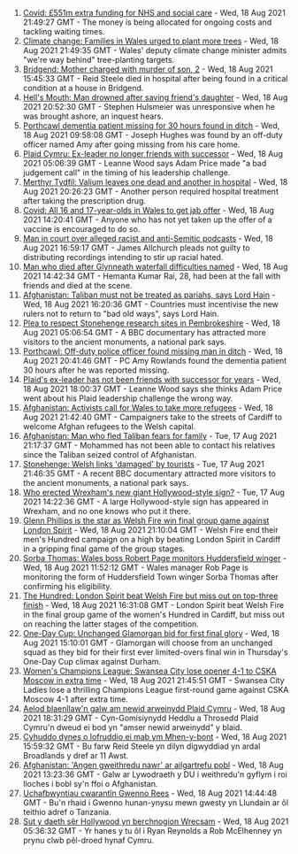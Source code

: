 1. [Covid: £551m extra funding for NHS and social care](https://www.bbc.co.uk/news/uk-wales-58259638) - Wed, 18 Aug 2021 21:49:27 GMT - The money is being allocated for ongoing costs and tackling waiting times.
2. [Climate change: Families in Wales urged to plant more trees](https://www.bbc.co.uk/news/uk-wales-58259637) - Wed, 18 Aug 2021 21:49:35 GMT - Wales' deputy climate change minister admits "we're way behind" tree-planting targets.
3. [Bridgend: Mother charged with murder of son, 2](https://www.bbc.co.uk/news/uk-wales-58250140) - Wed, 18 Aug 2021 15:45:33 GMT - Reid Steele died in hospital after being found in a critical condition at a house in Bridgend.
4. [Hell's Mouth: Man drowned after saving friend's daughter](https://www.bbc.co.uk/news/uk-wales-58263956) - Wed, 18 Aug 2021 20:52:30 GMT - Stephen Hulsmeier was unresponsive when he was brought ashore, an inquest hears.
5. [Porthcawl dementia patient missing for 30 hours found in ditch](https://www.bbc.co.uk/news/uk-wales-58254835) - Wed, 18 Aug 2021 09:58:08 GMT - Joseph Hughes was found by an off-duty officer named Amy after going missing from his care home.
6. [Plaid Cymru: Ex-leader no longer friends with successor](https://www.bbc.co.uk/news/uk-wales-politics-58159654) - Wed, 18 Aug 2021 05:06:39 GMT - Leanne Wood says Adam Price made "a bad judgement call" in the timing of his leadership challenge.
7. [Merthyr Tydfil: Valium leaves one dead and another in hospital](https://www.bbc.co.uk/news/uk-wales-58262827) - Wed, 18 Aug 2021 20:26:23 GMT - Another person required hospital treatment after taking the prescription drug.
8. [Covid: All 16 and 17-year-olds in Wales to get jab offer](https://www.bbc.co.uk/news/uk-wales-58256533) - Wed, 18 Aug 2021 14:20:41 GMT - Anyone who has not yet taken up the offer of a vaccine is encouraged to do so.
9. [Man in court over alleged racist and anti-Semitic podcasts](https://www.bbc.co.uk/news/uk-wales-58259556) - Wed, 18 Aug 2021 16:59:17 GMT - James Allchurch pleads not guilty to distributing recordings intending to stir up racial hated.
10. [Man who died after Glynneath waterfall difficulties named](https://www.bbc.co.uk/news/uk-wales-58258786) - Wed, 18 Aug 2021 14:42:34 GMT - Hemanta Kumar Rai, 28, had been at the fall with friends and died at the scene.
11. [Afghanistan: Taliban must not be treated as pariahs, says Lord Hain](https://www.bbc.co.uk/news/uk-wales-politics-58260263) - Wed, 18 Aug 2021 16:20:36 GMT - Countries must incentivise the new rulers not to return to "bad old ways", says Lord Hain.
12. [Plea to respect Stonehenge research sites in Pembrokeshire](https://www.bbc.co.uk/news/uk-wales-58247235) - Wed, 18 Aug 2021 05:06:54 GMT - A BBC documentary has attracted more visitors to the ancient monuments, a national park says.
13. [Porthcawl: Off-duty police officer found missing man in ditch](https://www.bbc.co.uk/news/uk-wales-58262831) - Wed, 18 Aug 2021 20:41:46 GMT - PC Amy Rowlands found the dementia patient 30 hours after he was reported missing.
14. [Plaid's ex-leader has not been friends with successor for years](https://www.bbc.co.uk/news/uk-wales-politics-58259557) - Wed, 18 Aug 2021 18:00:37 GMT - Leanne Wood says she thinks Adam Price went about his Plaid leadership challenge the wrong way.
15. [Afghanistan: Activists call for Wales to take more refugees](https://www.bbc.co.uk/news/uk-wales-58263960) - Wed, 18 Aug 2021 21:42:40 GMT - Campaigners take to the streets of Cardiff to welcome Afghan refugees to the Welsh capital.
16. [Afghanistan: Man who fled Taliban fears for family](https://www.bbc.co.uk/news/uk-wales-58248562) - Tue, 17 Aug 2021 21:17:37 GMT - Mohammed has not been able to contact his relatives since the Taliban seized control of Afghanistan.
17. [Stonehenge: Welsh links 'damaged' by tourists](https://www.bbc.co.uk/news/uk-wales-58250138) - Tue, 17 Aug 2021 21:46:35 GMT - A recent BBC documentary attracted more visitors to the ancient monuments, a national park says.
18. [Who erected Wrexham's new giant Hollywood-style sign?](https://www.bbc.co.uk/news/uk-wales-58248494) - Tue, 17 Aug 2021 14:22:36 GMT - A large Hollywood-style sign has appeared in Wrexham, and no one knows who put it there.
19. [Glenn Phillips is the star as Welsh Fire win final group game against London Spirit](https://www.bbc.co.uk/sport/cricket/58259480) - Wed, 18 Aug 2021 21:10:04 GMT - Welsh Fire end their men's Hundred campaign on a high by beating London Spirit in Cardiff in a gripping final game of the group stages.
20. [Sorba Thomas: Wales boss Robert Page monitors Huddersfield winger](https://www.bbc.co.uk/sport/football/58258631) - Wed, 18 Aug 2021 11:52:12 GMT - Wales manager Rob Page is monitoring the form of Huddersfield Town winger Sorba Thomas after confirming his eligibility.
21. [The Hundred: London Spirit beat Welsh Fire but miss out on top-three finish](https://www.bbc.co.uk/sport/cricket/58259477) - Wed, 18 Aug 2021 16:31:08 GMT - London Spirit beat Welsh Fire in the final group game of the women's Hundred in Cardiff, but miss out on reaching the latter stages of the competition.
22. [One-Day Cup: Unchanged Glamorgan bid for first final glory](https://www.bbc.co.uk/sport/cricket/58260614) - Wed, 18 Aug 2021 15:10:01 GMT - Glamorgan will choose from an unchanged squad as they bid for their first ever limited-overs final win in Thursday's One-Day Cup climax against Durham.
23. [Women's Champions League: Swansea City lose opener 4-1 to CSKA Moscow in extra time](https://www.bbc.co.uk/sport/football/58236559) - Wed, 18 Aug 2021 21:45:51 GMT - Swansea City Ladies lose a thrilling Champions League first-round game against CSKA Moscow 4-1 after extra time.
24. [Aelod blaenllaw'n galw am newid arweinydd Plaid Cymru](https://www.bbc.co.uk/newyddion/58260766) - Wed, 18 Aug 2021 18:31:29 GMT - Cyn-Gomisiynydd Heddlu a Throsedd Plaid Cymru'n dweud ei bod yn "amser newid arweinydd" y blaid.
25. [Cyhuddo dynes o lofruddio ei mab ym Mhen-y-bont](https://www.bbc.co.uk/newyddion/58255910) - Wed, 18 Aug 2021 15:59:32 GMT - Bu farw Reid Steele yn dilyn digwyddiad yn ardal Broadlands y dref ar 11 Awst.
26. [Afghanistan: 'Angen gweithredu nawr' ar ailgartrefu pobl](https://www.bbc.co.uk/newyddion/58246445) - Wed, 18 Aug 2021 13:23:36 GMT - Galw ar Lywodraeth y DU i weithredu'n gyflym i roi lloches i bobl sy'n ffoi o Afghanistan.
27. [Uchafbwyntiau cwarantîn Gwenno Rees](https://www.bbc.co.uk/newyddion/58261015) - Wed, 18 Aug 2021 14:44:48 GMT - Bu'n rhaid i Gwenno hunan-ynysu mewn gwesty yn Llundain ar ôl teithio adref o Tanzania.
28. [Sut y daeth sêr Hollywood yn berchnogion Wrecsam](https://www.bbc.co.uk/newyddion/58186778) - Wed, 18 Aug 2021 05:36:32 GMT - Yr hanes y tu ôl i Ryan Reynolds a Rob McElhenney yn prynu clwb pêl-droed hynaf Cymru.
